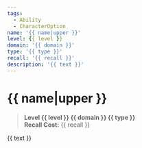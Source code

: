 ```yaml
---
tags:
  - Ability
  - CharacterOption
name: '{{ name|upper }}'
level: {{ level }}
domain: '{{ domain }}'
type: '{{ type }}'
recall: '{{ recall }}'
description: '{{ text }}'
---
```

# {{ name|upper }}

> **Level {{ level }} {{ domain }} {{ type }}**  
> **Recall Cost:** {{ recall }}

{{ text }}

